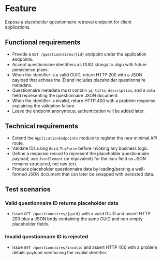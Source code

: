 # Feature

Expose a placeholder questionnaire retrieval endpoint for client applications.

## Functional requirements

- Provide a `GET /questionnaires/{id}` endpoint under the application endpoints.
- Accept questionnaire identifiers as GUID strings to align with future persistence plans.
- When the identifier is a valid GUID, return HTTP 200 with a JSON payload that echoes the ID and includes placeholder questionnaire metadata.
- Questionnaire metadata must contain `id`, `title`, `description`, and a `data` field representing the questionnaire JSON document.
- When the identifier is invalid, return HTTP 400 with a problem response explaining the validation failure.
- Leave the endpoint anonymous; authentication will be added later.

## Technical requirements

- Extend the `ApplicationEndpoints` module to register the new minimal API route.
- Validate IDs using `Guid.TryParse` before invoking any business logic.
- Define a response record to represent the placeholder questionnaire payload; use `JsonElement` (or equivalent) for the `data` field so JSON remains structured, not raw text.
- Produce placeholder questionnaire data by loading/parsing a well-formed JSON document that can later be swapped with persisted data.

## Test scenarios

### Valid questionnaire ID returns placeholder data

- Issue `GET /questionnaires/{guid}` with a valid GUID and assert HTTP 200 plus a JSON body containing the same GUID and non-empty placeholder fields.

### Invalid questionnaire ID is rejected

- Issue `GET /questionnaires/invalid` and assert HTTP 400 with a problem details payload mentioning the invalid identifier.
